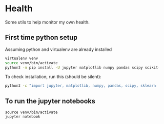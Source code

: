 # Health

Some utils to help monitor my own health.

## First time python setup
Assuming python and virtualenv are already installed
```bash
virtualenv venv
source venv/bin/activate
python3 -m pip install -U jupyter matplotlib numpy pandas scipy scikit-learn
```
To check installation, run this (should be silent):
```bash
python3 -c "import jupyter, matplotlib, numpy, pandas, scipy, sklearn
```

## To run the jupyter notebooks
```
source venv/bin/activate
jupyter notebook
```
